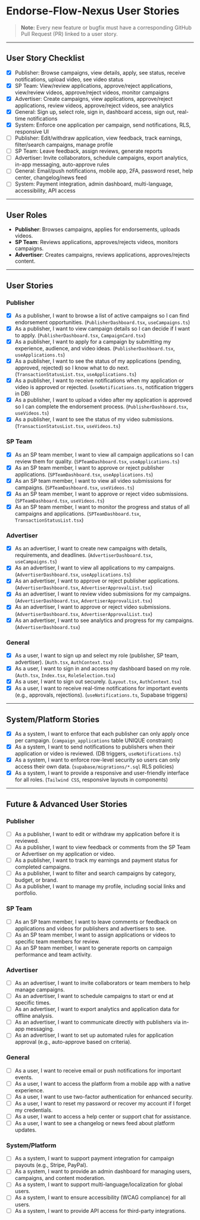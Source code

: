 # Endorse-Flow-Nexus User Stories

> **Note:** Every new feature or bugfix must have a corresponding GitHub Pull Request (PR) linked to a user story.

---

## User Story Checklist

- [x] Publisher: Browse campaigns, view details, apply, see status, receive notifications, upload video, see video status
- [x] SP Team: View/review applications, approve/reject applications, view/review videos, approve/reject videos, monitor campaigns
- [x] Advertiser: Create campaigns, view applications, approve/reject applications, review videos, approve/reject videos, see analytics
- [x] General: Sign up, select role, sign in, dashboard access, sign out, real-time notifications
- [x] System: Enforce one application per campaign, send notifications, RLS, responsive UI
- [ ] Publisher: Edit/withdraw application, view feedback, track earnings, filter/search campaigns, manage profile
- [ ] SP Team: Leave feedback, assign reviews, generate reports
- [ ] Advertiser: Invite collaborators, schedule campaigns, export analytics, in-app messaging, auto-approve rules
- [ ] General: Email/push notifications, mobile app, 2FA, password reset, help center, changelog/news feed
- [ ] System: Payment integration, admin dashboard, multi-language, accessibility, API access

---

## User Roles
- **Publisher**: Browses campaigns, applies for endorsements, uploads videos.
- **SP Team**: Reviews applications, approves/rejects videos, monitors campaigns.
- **Advertiser**: Creates campaigns, reviews applications, approves/rejects content.

---

## User Stories

### Publisher
- [x] As a publisher, I want to browse a list of active campaigns so I can find endorsement opportunities. (`PublisherDashboard.tsx`, `useCampaigns.ts`)
- [x] As a publisher, I want to view campaign details so I can decide if I want to apply. (`PublisherDashboard.tsx`, `CampaignCard.tsx`)
- [x] As a publisher, I want to apply for a campaign by submitting my experience, audience, and video ideas. (`PublisherDashboard.tsx`, `useApplications.ts`)
- [x] As a publisher, I want to see the status of my applications (pending, approved, rejected) so I know what to do next. (`TransactionStatusList.tsx`, `useApplications.ts`)
- [x] As a publisher, I want to receive notifications when my application or video is approved or rejected. (`useNotifications.ts`, notification triggers in DB)
- [x] As a publisher, I want to upload a video after my application is approved so I can complete the endorsement process. (`PublisherDashboard.tsx`, `useVideos.ts`)
- [x] As a publisher, I want to see the status of my video submissions. (`TransactionStatusList.tsx`, `useVideos.ts`)

### SP Team
- [x] As an SP team member, I want to view all campaign applications so I can review them for quality. (`SPTeamDashboard.tsx`, `useApplications.ts`)
- [x] As an SP team member, I want to approve or reject publisher applications. (`SPTeamDashboard.tsx`, `useApplications.ts`)
- [x] As an SP team member, I want to view all video submissions for campaigns. (`SPTeamDashboard.tsx`, `useVideos.ts`)
- [x] As an SP team member, I want to approve or reject video submissions. (`SPTeamDashboard.tsx`, `useVideos.ts`)
- [x] As an SP team member, I want to monitor the progress and status of all campaigns and applications. (`SPTeamDashboard.tsx`, `TransactionStatusList.tsx`)

### Advertiser
- [x] As an advertiser, I want to create new campaigns with details, requirements, and deadlines. (`AdvertiserDashboard.tsx`, `useCampaigns.ts`)
- [x] As an advertiser, I want to view all applications to my campaigns. (`AdvertiserDashboard.tsx`, `useApplications.ts`)
- [x] As an advertiser, I want to approve or reject publisher applications. (`AdvertiserDashboard.tsx`, `AdvertiserApprovalList.tsx`)
- [x] As an advertiser, I want to review video submissions for my campaigns. (`AdvertiserDashboard.tsx`, `AdvertiserApprovalList.tsx`)
- [x] As an advertiser, I want to approve or reject video submissions. (`AdvertiserDashboard.tsx`, `AdvertiserApprovalList.tsx`)
- [x] As an advertiser, I want to see analytics and progress for my campaigns. (`AdvertiserDashboard.tsx`)

### General
- [x] As a user, I want to sign up and select my role (publisher, SP team, advertiser). (`Auth.tsx`, `AuthContext.tsx`)
- [x] As a user, I want to sign in and access my dashboard based on my role. (`Auth.tsx`, `Index.tsx`, `RoleSelection.tsx`)
- [x] As a user, I want to sign out securely. (`Layout.tsx`, `AuthContext.tsx`)
- [x] As a user, I want to receive real-time notifications for important events (e.g., approvals, rejections). (`useNotifications.ts`, Supabase triggers)

---

## System/Platform Stories
- [x] As a system, I want to enforce that each publisher can only apply once per campaign. (`campaign_applications` table UNIQUE constraint)
- [x] As a system, I want to send notifications to publishers when their application or video is reviewed. (DB triggers, `useNotifications.ts`)
- [x] As a system, I want to enforce row-level security so users can only access their own data. (`supabase/migrations/*.sql` RLS policies)
- [x] As a system, I want to provide a responsive and user-friendly interface for all roles. (`Tailwind CSS`, responsive layouts in components)

---

## Future & Advanced User Stories

### Publisher
- [ ] As a publisher, I want to edit or withdraw my application before it is reviewed.
- [ ] As a publisher, I want to view feedback or comments from the SP Team or Advertiser on my application or video.
- [ ] As a publisher, I want to track my earnings and payment status for completed campaigns.
- [ ] As a publisher, I want to filter and search campaigns by category, budget, or brand.
- [ ] As a publisher, I want to manage my profile, including social links and portfolio.

### SP Team
- [ ] As an SP team member, I want to leave comments or feedback on applications and videos for publishers and advertisers to see.
- [ ] As an SP team member, I want to assign applications or videos to specific team members for review.
- [ ] As an SP team member, I want to generate reports on campaign performance and team activity.

### Advertiser
- [ ] As an advertiser, I want to invite collaborators or team members to help manage campaigns.
- [ ] As an advertiser, I want to schedule campaigns to start or end at specific times.
- [ ] As an advertiser, I want to export analytics and application data for offline analysis.
- [ ] As an advertiser, I want to communicate directly with publishers via in-app messaging.
- [ ] As an advertiser, I want to set up automated rules for application approval (e.g., auto-approve based on criteria).

### General
- [ ] As a user, I want to receive email or push notifications for important events.
- [ ] As a user, I want to access the platform from a mobile app with a native experience.
- [ ] As a user, I want to use two-factor authentication for enhanced security.
- [ ] As a user, I want to reset my password or recover my account if I forget my credentials.
- [ ] As a user, I want to access a help center or support chat for assistance.
- [ ] As a user, I want to see a changelog or news feed about platform updates.

### System/Platform
- [ ] As a system, I want to support payment integration for campaign payouts (e.g., Stripe, PayPal).
- [ ] As a system, I want to provide an admin dashboard for managing users, campaigns, and content moderation.
- [ ] As a system, I want to support multi-language/localization for global users.
- [ ] As a system, I want to ensure accessibility (WCAG compliance) for all users.
- [ ] As a system, I want to provide API access for third-party integrations. 
